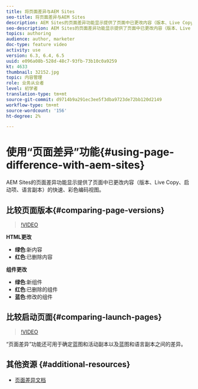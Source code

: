 ```yaml
---
title: 将页面差异与AEM Sites
seo-title: 将页面差异与AEM Sites
description: AEM Sites的页面差异功能显示提供了页面中已更改内容（版本、Live Copy、启动项、语言副本）的快速、彩色编码视图。
seo-description: AEM Sites的页面差异功能显示提供了页面中已更改内容（版本、Live Copy、启动项、语言副本）的快速、彩色编码视图。
topics: authoring
audience: author, marketer
doc-type: feature video
activity: use
version: 6.3, 6.4, 6.5
uuid: e096a08b-528d-48c7-93fb-73b10c0a9259
kt: 4633
thumbnail: 32152.jpg
topic: 内容管理
role: 业务从业者
level: 初学者
translation-type: tm+mt
source-git-commit: d9714b9a291ec3ee5f3dba9723de72bb120d2149
workflow-type: tm+mt
source-wordcount: '156'
ht-degree: 2%

---
```



# 使用“页面差异”功能{#using-page-difference-with-aem-sites}

AEM Sites的页面差异功能显示提供了页面中已更改内容（版本、Live Copy、启动项、语言副本）的快速、彩色编码视图。

## 比较页面版本{#comparing-page-versions}

>[!VIDEO](https://video.tv.adobe.com/v/32152?quality=9&learn=on)

**HTML更改**

* **绿色**:新内容
* **红色**:已删除内容

**组件更改**

* **绿色**:新组件
* **红色**:已删除的组件
* **蓝色**:修改的组件

## 比较启动页面{#comparing-launch-pages}

>[!VIDEO](https://video.tv.adobe.com/v/17746/?quality=9&learn=on)

“页面差异”功能还可用于确定蓝图和活动副本以及蓝图和语言副本之间的差异。

## 其他资源 {#additional-resources}

* [页面差异文档](https://docs.adobe.com/content/help/en/experience-manager-65/authoring/siteandpage/page-diff.html)
